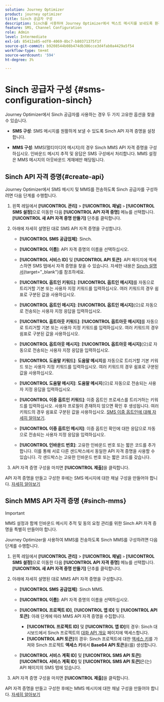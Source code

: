 ```yaml
---
solution: Journey Optimizer
product: journey optimizer
title: Sinch 공급자 구성
description: Sinch를 사용하여 Journey Optimizer에서 텍스트 메시지를 보내도록 환경을 구성하는 방법에 대해 알아봅니다
feature: SMS, Channel Configuration
role: Admin
level: Intermediate
exl-id: 85412a85-edf0-4069-8bc7-b80371375f1f
source-git-commit: b9208544b08b474db386cce3d4fab0a4429a5f54
workflow-type: tm+mt
source-wordcount: '594'
ht-degree: 3%

---
```


# Sinch 공급자 구성 {#sms-configuration-sinch}

Journey Optimizer에서 Sinch 공급자를 사용하는 경우 두 가지 고유한 옵션을 찾을 수 있습니다.

* **SMS 구성**: SMS 메시지를 원활하게 보낼 수 있도록 Sinch API 자격 증명을 설정합니다.

* **MMS 구성**: MMS(멀티미디어 메시지)의 경우 Sinch MMS API 자격 증명을 구성하십시오. 인바운드 메시지 추적 및 응답은 SMS 구성에서 처리합니다. MMS 설정은 MMS 메시지의 아웃바운드 게재에만 해당됩니다.

## Sinch API 자격 증명{#create-api}

Journey Optimizer에서 SMS 메시지 및 MMS를 전송하도록 Sinch 공급자를 구성하려면 다음 단계를 수행합니다.

1. 왼쪽 레일에서 **[!UICONTROL 관리]** > **[!UICONTROL 채널]** `>` **[!UICONTROL SMS 설정]**&#x200B;으로 이동한 다음 **[!UICONTROL API 자격 증명]** 메뉴를 선택합니다. **[!UICONTROL 새 API 자격 증명 만들기]** 단추를 클릭합니다.

1. 아래에 자세히 설명된 대로 SMS API 자격 증명을 구성합니다.

   * **[!UICONTROL SMS 공급업체]**: Sinch.

   * **[!UICONTROL 이름]**: API 자격 증명의 이름을 선택하십시오.

   * **[!UICONTROL 서비스 ID]** 및 **[!UICONTROL API 토큰]**: API 페이지에 액세스하면 SMS 탭에서 자격 증명을 찾을 수 있습니다. 자세한 내용은 [Sinch 설명서](https://developers.sinch.com/docs/sms/getting-started/){target="_blank"}를 참조하세요.

   * **[!UICONTROL 옵트인 키워드]**: **[!UICONTROL 옵트인 메시지]**&#x200B;를 자동으로 트리거할 기본 또는 사용자 지정 키워드를 입력하십시오. 여러 키워드의 경우 쉼표로 구분된 값을 사용하십시오.

   * **[!UICONTROL 옵트인 메시지]**: **[!UICONTROL 옵트인 메시지]**(으)로 자동으로 전송되는 사용자 지정 응답을 입력하십시오.

   * **[!UICONTROL 옵트아웃 키워드]**: **[!UICONTROL 옵트아웃 메시지]**&#x200B;를 자동으로 트리거할 기본 또는 사용자 지정 키워드를 입력하십시오. 여러 키워드의 경우 쉼표로 구분된 값을 사용하십시오.

   * **[!UICONTROL 옵트아웃 메시지]**: **[!UICONTROL 옵트아웃 메시지]**(으)로 자동으로 전송되는 사용자 지정 응답을 입력하십시오.

   * **[!UICONTROL 도움말 키워드]**: **도움말 메시지**&#x200B;를 자동으로 트리거할 기본 키워드 또는 사용자 지정 키워드를 입력하십시오. 여러 키워드의 경우 쉼표로 구분된 값을 사용하십시오.

   * **[!UICONTROL 도움말 메시지]**: **도움말 메시지**(으)로 자동으로 전송되는 사용자 지정 응답을 입력하십시오.

   * **[!UICONTROL 이중 옵트인 키워드]**: 이중 옵트인 프로세스를 트리거하는 키워드를 입력하십시오. 사용자 프로필이 존재하지 않으면 확인 후 생성됩니다. 여러 키워드의 경우 쉼표로 구분된 값을 사용하십시오. [SMS 이중 옵트인에 대해 자세히 알아보기](https://video.tv.adobe.com/v/3427129/?learn=on).

   * **[!UICONTROL 이중 옵트인 메시지]**: 이중 옵트인 확인에 대한 응답으로 자동으로 전송되는 사용자 지정 응답을 입력하십시오.

   * **[!UICONTROL 인바운드 번호]**: 고유한 인바운드 번호 또는 짧은 코드를 추가합니다. 이를 통해 서로 다른 샌드박스에서 동일한 API 자격 증명을 사용할 수 있습니다. 각 샌드박스는 고유한 인바운드 번호 또는 짧은 코드를 갖습니다.

1. API 자격 증명 구성을 마치면 **[!UICONTROL 제출]**&#x200B;을 클릭합니다.

API 자격 증명을 만들고 구성한 후에는 SMS 메시지에 대한 채널 구성을 만들어야 합니다. [자세히 알아보기](sms-configuration-surface.md)

## Sinch MMS API 자격 증명 {#sinch-mms}

>[!IMPORTANT]
>
> MMS 설정과 함께 인바운드 메시지 추적 및 동의 요청 관리를 위한 Sinch API 자격 증명을 특별히 만들어야 합니다.

Journey Optimizer을 사용하여 MMS를 전송하도록 Sinch MMS를 구성하려면 다음 단계를 수행합니다.

1. 왼쪽 레일에서 **[!UICONTROL 관리]** > **[!UICONTROL 채널]** `>` **[!UICONTROL SMS 설정]**&#x200B;으로 이동한 다음 **[!UICONTROL API 자격 증명]** 메뉴를 선택합니다. **[!UICONTROL 새 API 자격 증명 만들기]** 단추를 클릭합니다.

1. 아래에 자세히 설명된 대로 MMS API 자격 증명을 구성합니다.

   * **[!UICONTROL SMS 공급업체]**: Sinch MMS.

   * **[!UICONTROL 이름]**: API 자격 증명의 이름을 선택하십시오.

   * **[!UICONTROL 프로젝트 ID]**, **[!UICONTROL 앱 ID]** 및 **[!UICONTROL API 토큰]**: 아래 단계에 따라 MMS API 자격 증명을 수집합니다.

      * **[!UICONTROL 프로젝트 ID]** 및 **[!UICONTROL 앱 ID]**&#x200B;의 경우: Sinch 대시보드에서 Sinch 프로젝트의 [대화 API 개요](https://dashboard.sinch.com/convapi/overview) 페이지에 액세스합니다.
      * **[!UICONTROL API 토큰]**&#x200B;의 경우: Sinch 프로젝트에 대한 [액세스 키](https://community.sinch.com/t5/Customer-Dashboard/Sinch-Access-Keys/ta-p/12638)를 가져와 Sinch 프로젝트 **액세스 키**&#x200B;에서 **Base64 API 토큰**&#x200B;을(를) 생성합니다.

   * **[!UICONTROL 서비스 계획 ID]** 및 **[!UICONTROL SMS API 토큰]**: **[!UICONTROL 서비스 계획 ID]** 및 **[!UICONTROL SMS API 토큰]**&#x200B;은(는) API 페이지의 SMS 탭에 있습니다.

1. API 자격 증명 구성을 마치면 **[!UICONTROL 제출]**&#x200B;을 클릭합니다.

API 자격 증명을 만들고 구성한 후에는 MMS 메시지에 대한 채널 구성을 만들어야 합니다. [자세히 알아보기](sms-configuration-surface.md)
